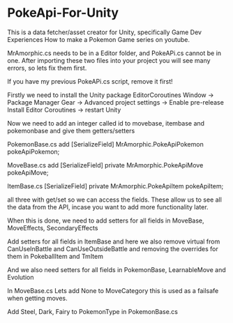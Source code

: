 # PokeApi-For-Unity

This is a data fetcher/asset creator for Unity, specifically Game Dev Experiences How to make a Pokemon Game series on youtube.

MrAmorphic.cs needs to be in a Editor folder, and PokeAPi.cs cannot be in one.
After importing these two files into your project you will see many errors, so lets fix them first.

If you have my previous PokeAPi.cs script, remove it first!

Firstly we need to install the Unity package EditorCoroutines
Window -> Package Manager
Gear -> Advanced project settings -> Enable pre-release
Install Editor Coroutines -> restart Unity

Now we need to add an integer called id to movebase, itembase and pokemonbase and give them getters/setters

PokemonBase.cs add
[SerializeField] MrAmorphic.PokeApiPokemon pokeApiPokemon; 

MoveBase.cs add
[SerializeField] private MrAmorphic.PokeApiMove pokeApiMove; 

ItemBase.cs
[SerializeField] private MrAmorphic.PokeApiItem pokeApiItem;

all three with get/set so we can access the fields.
These allow us to see all the data from the API, incase you want to add more functionality later.

When this is done, we need to add setters for all fields in
MoveBase,  MoveEffects, SecondaryEffects

Add setters for all fields in ItemBase
and here we also remove virtual from CanUseInBattle and CanUseOutsideBattle and removing the overrides for them in PokeballItem and TmItem

And we also need setters for all fields in PokemonBase, LearnableMove and Evolution


In MoveBase.cs
Lets add None to MoveCategory this is used as a failsafe when getting moves.

Add Steel, Dark, Fairy to PokemonType in PokemonBase.cs
